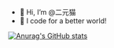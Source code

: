 - 👋 Hi, I’m @二元猫
- 🌟 I code for a better world!

[![Anurag's GitHub stats](https://github-readme-stats.vercel.app/api?username=binc4t&show_icons=true&theme=buefy&hide=contribs)](https://github.com/anuraghazra/github-readme-stats)

<!---
binc4t/binc4t is a ✨ special ✨ repository because its `README.md` (this file) appears on your GitHub profile.
You can click the Preview link to take a look at your changes.
--->
